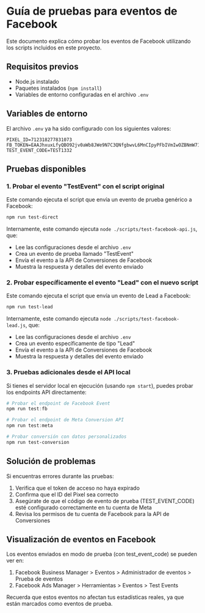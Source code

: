 # Guía de pruebas para eventos de Facebook

Este documento explica cómo probar los eventos de Facebook utilizando los scripts incluidos en este proyecto.

## Requisitos previos

- Node.js instalado
- Paquetes instalados (`npm install`)
- Variables de entorno configuradas en el archivo `.env`

## Variables de entorno

El archivo `.env` ya ha sido configurado con los siguientes valores:

```
PIXEL_ID=712318277831073
FB_TOKEN=EAAJhxuxLfyQBO92jv0aWb8JWe9N7C3QNfgbwvL6MnCIpyPFbIVmIwOZBNmW711Iuc27MTtNdMDxnliW7ogYIiNcai8W3W4p3OOauJdZC4SxKCWkWX0F69iXBl9HYx1r8S2lSn9ujvLUwUNU6NDczUG3Nv8uYVc1cg4VOUZCfy0og8tjAeaJL6dKZATEGYgDf2AZDZD
TEST_EVENT_CODE=TEST1332
```

## Pruebas disponibles

### 1. Probar el evento "TestEvent" con el script original

Este comando ejecuta el script que envía un evento de prueba genérico a Facebook:

```powershell
npm run test-direct
```

Internamente, este comando ejecuta `node ./scripts/test-facebook-api.js`, que:
- Lee las configuraciones desde el archivo `.env`
- Crea un evento de prueba llamado "TestEvent"
- Envía el evento a la API de Conversiones de Facebook
- Muestra la respuesta y detalles del evento enviado

### 2. Probar específicamente el evento "Lead" con el nuevo script

Este comando ejecuta el script que envía un evento de Lead a Facebook:

```powershell
npm run test-lead
```

Internamente, este comando ejecuta `node ./scripts/test-facebook-lead.js`, que:
- Lee las configuraciones desde el archivo `.env`
- Crea un evento específicamente de tipo "Lead"
- Envía el evento a la API de Conversiones de Facebook
- Muestra la respuesta y detalles del evento enviado

### 3. Pruebas adicionales desde el API local

Si tienes el servidor local en ejecución (usando `npm start`), puedes probar los endpoints API directamente:

```powershell
# Probar el endpoint de Facebook Event
npm run test:fb

# Probar el endpoint de Meta Conversion API
npm run test:meta

# Probar conversión con datos personalizados
npm run test-conversion
```

## Solución de problemas

Si encuentras errores durante las pruebas:

1. Verifica que el token de acceso no haya expirado
2. Confirma que el ID del Pixel sea correcto
3. Asegúrate de que el código de evento de prueba (TEST_EVENT_CODE) esté configurado correctamente en tu cuenta de Meta
4. Revisa los permisos de tu cuenta de Facebook para la API de Conversiones

## Visualización de eventos en Facebook

Los eventos enviados en modo de prueba (con test_event_code) se pueden ver en:
1. Facebook Business Manager > Eventos > Administrador de eventos > Prueba de eventos
2. Facebook Ads Manager > Herramientas > Eventos > Test Events

Recuerda que estos eventos no afectan tus estadísticas reales, ya que están marcados como eventos de prueba.
